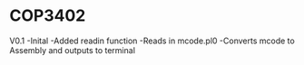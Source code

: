 # COP3402

V0.1
-Inital
-Added readin function
  -Reads in mcode.pl0
  -Converts mcode to Assembly and outputs to terminal
  


